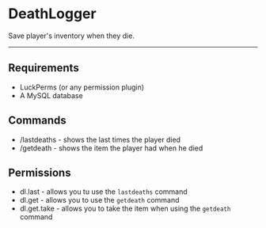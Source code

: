 # DeathLogger

Save player's inventory when they die.

---

## Requirements
- LuckPerms (or any permission plugin)
- A MySQL database

## Commands
- /lastdeaths <player> - shows the last times the player died
- /getdeath <id> - shows the item the player had when he died

## Permissions
- dl.last - allows you tu use the `lastdeaths` command
- dl.get - allows you to use the `getdeath` command
- dl.get.take - allows you to take the item when using the `getdeath` command